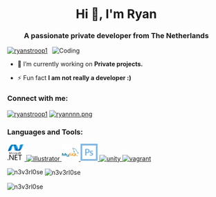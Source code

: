 
<h1 align="center">Hi 👋, I'm Ryan</h1>
<h3 align="center">A passionate private developer from The Netherlands</h3>
<img align="right" alt="Coding" width="400" src=![image](https://user-images.githubusercontent.com/112830315/209256206-c3092101-b045-4d2c-87e2-197ba4ebe3ae.png)



<p align="left"> <a href="https://twitter.com/ryanstroop1" target="blank"><img src="https://img.shields.io/twitter/follow/ryanstroop1?logo=twitter&style=for-the-badge" alt="ryanstroop1" /></a> </p>

- 🔭 I’m currently working on **Private projects.**

- ⚡ Fun fact **I am not really a developer :)**

<h3 align="left">Connect with me:</h3>
<p align="left">
<a href="https://twitter.com/ryanstroop1" target="blank"><img align="center" src="https://raw.githubusercontent.com/rahuldkjain/github-profile-readme-generator/master/src/images/icons/Social/twitter.svg" alt="ryanstroop1" height="30" width="40" /></a>
<a href="https://instagram.com/ryannnn.png" target="blank"><img align="center" src="https://raw.githubusercontent.com/rahuldkjain/github-profile-readme-generator/master/src/images/icons/Social/instagram.svg" alt="ryannnn.png" height="30" width="40" /></a>
</p>

<h3 align="left">Languages and Tools:</h3>
<p align="left"> <a href="https://dotnet.microsoft.com/" target="_blank" rel="noreferrer"> <img src="https://raw.githubusercontent.com/devicons/devicon/master/icons/dot-net/dot-net-original-wordmark.svg" alt="dotnet" width="40" height="40"/> </a> <a href="https://www.adobe.com/in/products/illustrator.html" target="_blank" rel="noreferrer"> <img src="https://www.vectorlogo.zone/logos/adobe_illustrator/adobe_illustrator-icon.svg" alt="illustrator" width="40" height="40"/> </a> <a href="https://www.mysql.com/" target="_blank" rel="noreferrer"> <img src="https://raw.githubusercontent.com/devicons/devicon/master/icons/mysql/mysql-original-wordmark.svg" alt="mysql" width="40" height="40"/> </a> <a href="https://www.photoshop.com/en" target="_blank" rel="noreferrer"> <img src="https://raw.githubusercontent.com/devicons/devicon/master/icons/photoshop/photoshop-line.svg" alt="photoshop" width="40" height="40"/> </a> <a href="https://unity.com/" target="_blank" rel="noreferrer"> <img src="https://www.vectorlogo.zone/logos/unity3d/unity3d-icon.svg" alt="unity" width="40" height="40"/> </a> <a href="https://www.vagrantup.com/" target="_blank" rel="noreferrer"> <img src="https://www.vectorlogo.zone/logos/vagrantup/vagrantup-icon.svg" alt="vagrant" width="40" height="40"/> </a> </p>

<p><img align="left" src="https://github-readme-stats.vercel.app/api/top-langs?username=n3v3rl0se&show_icons=true&locale=en&layout=compact" alt="n3v3rl0se" /></p>

<p>&nbsp;<img align="center" src="https://github-readme-stats.vercel.app/api?username=n3v3rl0se&show_icons=true&locale=en" alt="n3v3rl0se" /></p>

<p><img align="center" src="https://github-readme-streak-stats.herokuapp.com/?user=n3v3rl0se&" alt="n3v3rl0se" /></p>
